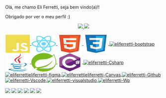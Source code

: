 <div style="bg-color:#000000">
<p>Olá, me chamo Eli Ferretti,  seja bem vindo(a)!!</p> 
<p>Obrigado por ver o meu perfil :)</p>

<div align="center">
  <a href="https://github.com/eliferretti">
  <img height="180em" src="https://github-readme-stats.vercel.app/api?username=eliferretti&show_icons=true&theme=cobalt&include_all_commits=true&count_private=true"/>
  <img height="180em" src="https://github-readme-stats.vercel.app/api/top-langs/?username=eliferretti&layout=compact&langs_count=7&theme=cobalt"/>
</div>
 
<div style="display: inline_block"><br>
  <img align="center" alt="eliferretti-Js" height="60" width="80" src="https://raw.githubusercontent.com/devicons/devicon/master/icons/javascript/javascript-plain.svg">
  <img align="center" alt="eliferretti-React" height="60" width="80" src="https://raw.githubusercontent.com/devicons/devicon/master/icons/react/react-original.svg">
  <img align="center" alt="eliferretti-HTML" height="60" width="80" src="https://raw.githubusercontent.com/devicons/devicon/master/icons/html5/html5-original.svg">
  <img align="center" alt="eliferretti-CSS" height="60" width="80" src="https://raw.githubusercontent.com/devicons/devicon/master/icons/css3/css3-original.svg">
  <img align="center" alt="eliferretti-bootstrap" height="60" width="80" src="https://icongr.am/devicon/bootstrap-plain-wordmark.svg" />
  <img align="center" alt="eliferretti-Python" height="60" width="80" src="https://raw.githubusercontent.com/devicons/devicon/master/icons/java/java-original.svg">
  <img align="center" alt="eliferretti-Python" height="60" width="80" src="https://raw.githubusercontent.com/devicons/devicon/master/icons/spring/spring-original.svg">
  <img align="center" alt="eliferretti-Csharp" height="60" width="80" src="https://raw.githubusercontent.com/devicons/devicon/master/icons/csharp/csharp-original.svg">
  <img align="center" alt="eliferretti-Csharp" height="60" width="80" src="https://icongr.am/devicon/dot-net-original-wordmark.svg">
  <img align="center" alt="eliferrettieliferretti-figma" height="80" width="40" src="https://cdn.jsdelivr.net/gh/devicons/devicon/icons/figma/figma-original.svg" />
  <img align="center" alt="eliferrettieliferretti-Canvas" height="80" width="40" src="https://cdn.jsdelivr.net/gh/devicons/devicon/icons/canva/canva-original.svg" />
  <img align="center" alt="eliferretti-Github" height="60" width="80" src="https://cdn.jsdelivr.net/gh/devicons/devicon/icons/github/github-original.svg" />
  <img align="center" alt="eliferretti-Vscode" height="60" width="80" src="https://cdn.jsdelivr.net/gh/devicons/devicon/icons/vscode/vscode-original.svg" />
  <img align="center" alt="eliferretti-visualstudio" height="60" width="80" src="https://icongr.am/devicon/visualstudio-plain.svg?size=128&color=currentColor" />
  <img align="center" alt="eliferretti-Wp" height="60" width="80" src="https://cdn.jsdelivr.net/gh/devicons/devicon/icons/mysql/mysql-original.svg" />
  </div>
  
<br />

<div> 
  <a href="https://www.youtube.com/channel/#" target="_blank"><img src="https://img.shields.io/badge/YouTube-FF0000?style=for-the-badge&logo=youtube&logoColor=white" target="_blank"></a>
  <a href="https://instagram.com/#" target="_blank"><img src="https://img.shields.io/badge/-Instagram-%23E4405F?style=for-the-badge&logo=instagram&logoColor=white" target="_blank"></a>
  <a href="https://www.twitch.tv/eliferretti" target="_blank"><img src="https://img.shields.io/badge/Twitch-9146FF?style=for-the-badge&logo=twitch&logoColor=white" target="_blank"></a>
  <a href="https://discord.gg/#" target="_blank"><img src="https://img.shields.io/badge/Discord-7289DA?style=for-the-badge&logo=discord&logoColor=white" target="_blank"></a> 
  <a href = "mailto:eliferretti14@gmail.com"><img src="https://img.shields.io/badge/-Gmail-%23333?style=for-the-badge&logo=gmail&logoColor=white" target="_blank"></a>
  <a href="https://www.linkedin.com/in/eli-ferretti-245322218/" target="_blank"><img src="https://img.shields.io/badge/-LinkedIn-%230077B5?style=for-the-badge&logo=linkedin&logoColor=white" target="_blank"></a>  
</div>
  </div>

